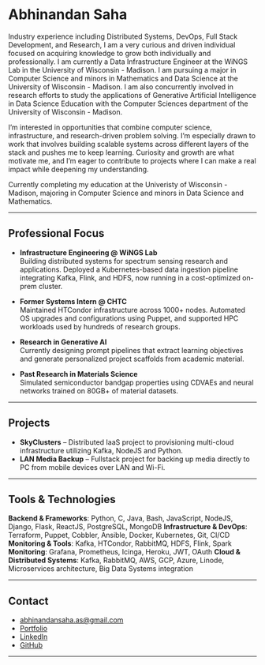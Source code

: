 # Abhinandan Saha

Industry experience including Distributed Systems, DevOps, Full Stack Development, and Research, I am a very curious and driven individual focused on acquiring knowledge to grow both individually and professionally. I am currently a Data Infrastructure Engineer at the WiNGS Lab in the University of Wisconsin - Madison. I am pursuing a major in Computer Science and minors in Mathematics and Data Science at the University of Wisconsin - Madison. I am also concurrently involved in research efforts to study the applications of Generative Artificial Intelligence in Data Science Education with the Computer Sciences department of the University of Wisconsin - Madison.

I’m interested in opportunities that combine computer science, infrastructure, and research-driven problem solving. I’m especially drawn to work that involves building scalable systems across different layers of the stack and pushes me to keep learning. Curiosity and growth are what motivate me, and I’m eager to contribute to projects where I can make a real impact while deepening my understanding.

Currently completing my education at the Univeristy of Wisconsin - Madison, majoring in Computer Science and minors in Data Science and Mathematics.

---

## Professional Focus

- **Infrastructure Engineering @ WiNGS Lab**  
  Building distributed systems for spectrum sensing research and applications. Deployed a Kubernetes-based data ingestion pipeline integrating Kafka, Flink, and HDFS, now running in a cost-optimized on-prem cluster.

- **Former Systems Intern @ CHTC**  
  Maintained HTCondor infrastructure across 1000+ nodes. Automated OS upgrades and configurations using Puppet, and supported HPC workloads used by hundreds of research groups.

- **Research in Generative AI**  
  Currently designing prompt pipelines that extract learning objectives and generate personalized project scaffolds from academic material.

- **Past Research in Materials Science**  
  Simulated semiconductor bandgap properties using CDVAEs and neural networks trained on 80GB+ of material datasets.

---

## Projects

- **SkyClusters** – Distributed IaaS project to provisioning multi-cloud infrastructure utilizing Kafka, NodeJS and Python. 
- **LAN Media Backup** – Fullstack project for backing up media directly to PC from mobile devices over LAN and Wi-Fi. 

---

## Tools & Technologies

**Backend & Frameworks**: Python, C, Java, Bash, JavaScript, NodeJS, Django, Flask, ReactJS, PostgreSQL, MongoDB
**Infrastructure & DevOps**: Terraform, Puppet, Cobbler, Ansible, Docker, Kubernetes, Git, CI/CD
**Monitoring & Tools**: Kafka, HTCondor, RabbitMQ, HDFS, Flink, Spark  
**Monitoring**: Grafana, Prometheus, Icinga, Heroku, JWT, OAuth 
**Cloud & Distributed Systems**: Kafka, RabbitMQ, AWS, GCP, Azure, Linode, Microservices architecture, Big Data Systems integration

---

## Contact

- [abhinandansaha.as@gmail.com](mailto:abhinandansaha.as@gmail.com)  
- [Portfolio](https://abhinandan-ss25.github.io/portfolio)  
- [LinkedIn](https://linkedin.com/in/abhinandansaha)  
- [GitHub](https://github.com/abhinandan-SS25)

---

